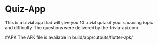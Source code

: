 # Quiz-App
This is a trivial app that will give you 10 trivial quiz of your choosing topic and difficulty. The questions were delivered by the-trivia-api.com

#APK
The APK file is available in build/app/outputs/flutter-apk/ 
